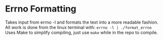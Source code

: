 # Errno Formatting

Takes input from errno -l and formats the text into a more readable fashion.  
All work is done from the linux terminal with: `errno -l | ./format_errno`  
Uses Make to simplify compiling, just use `make` while in the repo to compile.
